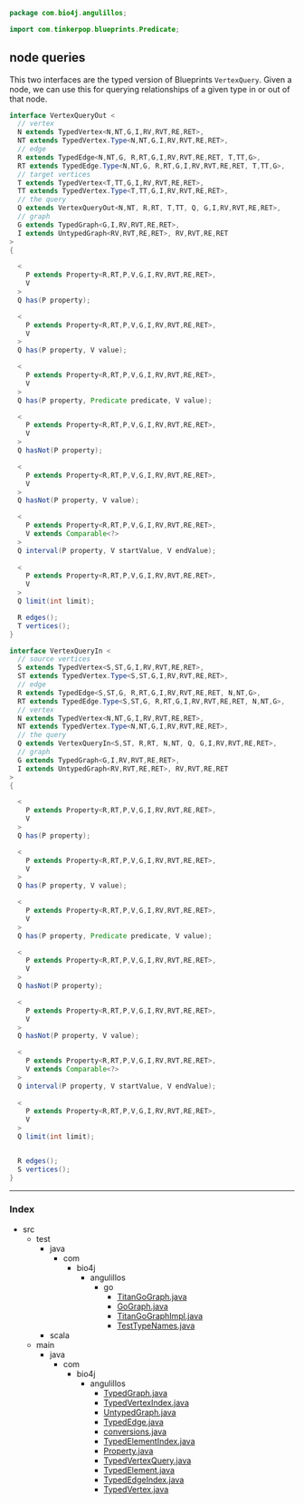 
```java
package com.bio4j.angulillos;

import com.tinkerpop.blueprints.Predicate;
```


## node queries

This two interfaces are the typed version of Blueprints `VertexQuery`. Given a node, we can use this for querying relationships of a given type in or out of that node.


```java
interface VertexQueryOut <
  // vertex
  N extends TypedVertex<N,NT,G,I,RV,RVT,RE,RET>,
  NT extends TypedVertex.Type<N,NT,G,I,RV,RVT,RE,RET>,
  // edge
  R extends TypedEdge<N,NT,G, R,RT,G,I,RV,RVT,RE,RET, T,TT,G>,
  RT extends TypedEdge.Type<N,NT,G, R,RT,G,I,RV,RVT,RE,RET, T,TT,G>,
  // target vertices
  T extends TypedVertex<T,TT,G,I,RV,RVT,RE,RET>,
  TT extends TypedVertex.Type<T,TT,G,I,RV,RVT,RE,RET>,
  // the query
  Q extends VertexQueryOut<N,NT, R,RT, T,TT, Q, G,I,RV,RVT,RE,RET>,
  // graph
  G extends TypedGraph<G,I,RV,RVT,RE,RET>,
  I extends UntypedGraph<RV,RVT,RE,RET>, RV,RVT,RE,RET
>
{

  <
    P extends Property<R,RT,P,V,G,I,RV,RVT,RE,RET>,
    V
  > 
  Q has(P property);

  <
    P extends Property<R,RT,P,V,G,I,RV,RVT,RE,RET>,
    V
  >
  Q has(P property, V value);

  <
    P extends Property<R,RT,P,V,G,I,RV,RVT,RE,RET>,
    V
  >
  Q has(P property, Predicate predicate, V value);

  <
    P extends Property<R,RT,P,V,G,I,RV,RVT,RE,RET>,
    V
  >
  Q hasNot(P property);

  <
    P extends Property<R,RT,P,V,G,I,RV,RVT,RE,RET>,
    V
  >
  Q hasNot(P property, V value);

  <
    P extends Property<R,RT,P,V,G,I,RV,RVT,RE,RET>,
    V extends Comparable<?>
  >
  Q interval(P property, V startValue, V endValue);
  
  <
    P extends Property<R,RT,P,V,G,I,RV,RVT,RE,RET>,
    V
  >
  Q limit(int limit);

  R edges();
  T vertices();
}

interface VertexQueryIn <
  // source vertices
  S extends TypedVertex<S,ST,G,I,RV,RVT,RE,RET>,
  ST extends TypedVertex.Type<S,ST,G,I,RV,RVT,RE,RET>,
  // edge
  R extends TypedEdge<S,ST,G, R,RT,G,I,RV,RVT,RE,RET, N,NT,G>,
  RT extends TypedEdge.Type<S,ST,G, R,RT,G,I,RV,RVT,RE,RET, N,NT,G>,
  // vertex
  N extends TypedVertex<N,NT,G,I,RV,RVT,RE,RET>,
  NT extends TypedVertex.Type<N,NT,G,I,RV,RVT,RE,RET>,
  // the query
  Q extends VertexQueryIn<S,ST, R,RT, N,NT, Q, G,I,RV,RVT,RE,RET>,
  // graph
  G extends TypedGraph<G,I,RV,RVT,RE,RET>,
  I extends UntypedGraph<RV,RVT,RE,RET>, RV,RVT,RE,RET
>
{

  <
    P extends Property<R,RT,P,V,G,I,RV,RVT,RE,RET>,
    V
  > 
  Q has(P property);

  <
    P extends Property<R,RT,P,V,G,I,RV,RVT,RE,RET>,
    V
  >
  Q has(P property, V value);

  <
    P extends Property<R,RT,P,V,G,I,RV,RVT,RE,RET>,
    V
  >
  Q has(P property, Predicate predicate, V value);

  <
    P extends Property<R,RT,P,V,G,I,RV,RVT,RE,RET>,
    V
  >
  Q hasNot(P property);

  <
    P extends Property<R,RT,P,V,G,I,RV,RVT,RE,RET>,
    V
  >
  Q hasNot(P property, V value);

  <
    P extends Property<R,RT,P,V,G,I,RV,RVT,RE,RET>,
    V extends Comparable<?>
  >
  Q interval(P property, V startValue, V endValue);
  
  <
    P extends Property<R,RT,P,V,G,I,RV,RVT,RE,RET>,
    V
  >
  Q limit(int limit);


  R edges();
  S vertices();
}


```


------

### Index

+ src
  + test
    + java
      + com
        + bio4j
          + angulillos
            + go
              + [TitanGoGraph.java][test/java/com/bio4j/angulillos/go/TitanGoGraph.java]
              + [GoGraph.java][test/java/com/bio4j/angulillos/go/GoGraph.java]
              + [TitanGoGraphImpl.java][test/java/com/bio4j/angulillos/go/TitanGoGraphImpl.java]
              + [TestTypeNames.java][test/java/com/bio4j/angulillos/go/TestTypeNames.java]
    + scala
  + main
    + java
      + com
        + bio4j
          + angulillos
            + [TypedGraph.java][main/java/com/bio4j/angulillos/TypedGraph.java]
            + [TypedVertexIndex.java][main/java/com/bio4j/angulillos/TypedVertexIndex.java]
            + [UntypedGraph.java][main/java/com/bio4j/angulillos/UntypedGraph.java]
            + [TypedEdge.java][main/java/com/bio4j/angulillos/TypedEdge.java]
            + [conversions.java][main/java/com/bio4j/angulillos/conversions.java]
            + [TypedElementIndex.java][main/java/com/bio4j/angulillos/TypedElementIndex.java]
            + [Property.java][main/java/com/bio4j/angulillos/Property.java]
            + [TypedVertexQuery.java][main/java/com/bio4j/angulillos/TypedVertexQuery.java]
            + [TypedElement.java][main/java/com/bio4j/angulillos/TypedElement.java]
            + [TypedEdgeIndex.java][main/java/com/bio4j/angulillos/TypedEdgeIndex.java]
            + [TypedVertex.java][main/java/com/bio4j/angulillos/TypedVertex.java]

[test/java/com/bio4j/angulillos/go/TitanGoGraph.java]: ../../../../../test/java/com/bio4j/angulillos/go/TitanGoGraph.java.md
[test/java/com/bio4j/angulillos/go/GoGraph.java]: ../../../../../test/java/com/bio4j/angulillos/go/GoGraph.java.md
[test/java/com/bio4j/angulillos/go/TitanGoGraphImpl.java]: ../../../../../test/java/com/bio4j/angulillos/go/TitanGoGraphImpl.java.md
[test/java/com/bio4j/angulillos/go/TestTypeNames.java]: ../../../../../test/java/com/bio4j/angulillos/go/TestTypeNames.java.md
[main/java/com/bio4j/angulillos/TypedGraph.java]: TypedGraph.java.md
[main/java/com/bio4j/angulillos/TypedVertexIndex.java]: TypedVertexIndex.java.md
[main/java/com/bio4j/angulillos/UntypedGraph.java]: UntypedGraph.java.md
[main/java/com/bio4j/angulillos/TypedEdge.java]: TypedEdge.java.md
[main/java/com/bio4j/angulillos/conversions.java]: conversions.java.md
[main/java/com/bio4j/angulillos/TypedElementIndex.java]: TypedElementIndex.java.md
[main/java/com/bio4j/angulillos/Property.java]: Property.java.md
[main/java/com/bio4j/angulillos/TypedVertexQuery.java]: TypedVertexQuery.java.md
[main/java/com/bio4j/angulillos/TypedElement.java]: TypedElement.java.md
[main/java/com/bio4j/angulillos/TypedEdgeIndex.java]: TypedEdgeIndex.java.md
[main/java/com/bio4j/angulillos/TypedVertex.java]: TypedVertex.java.md